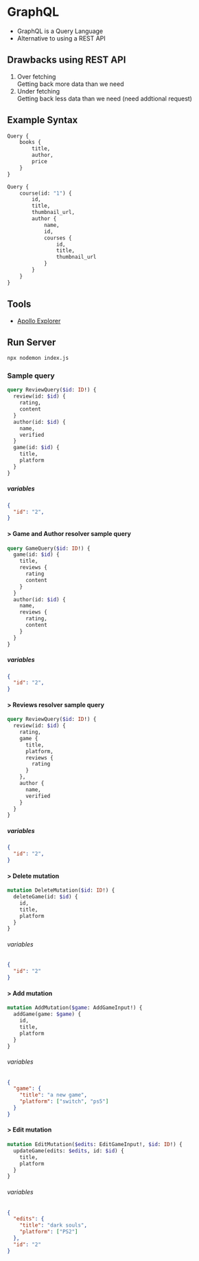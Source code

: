 # GraphQL 

- GraphQL is a Query Language
- Alternative to using a REST API

## Drawbacks using REST API
1. Over fetching  
    Getting back more data than we need
2. Under fetching  
    Getting back less data than we need (need addtional request)

## Example Syntax
```graphql
Query {
    books {
        title,
        author,
        price
    }
}
```


```graphql
Query {
    course(id: "1") {
        id, 
        title, 
        thumbnail_url,
        author {
            name,
            id, 
            courses {
                id,
                title,
                thumbnail_url
            }
        }
    }
}
```

## Tools
- [Apollo Explorer](https://studio.apollographql.com/sandbox/explorer)

## Run Server
```bash
npx nodemon index.js 
```

### Sample query
```graphql
query ReviewQuery($id: ID!) {
  review(id: $id) {
    rating,
    content
  }
  author(id: $id) {
    name,
    verified
  }
  game(id: $id) {
    title,
    platform
  }
}
```
##### variables
```json
{
  "id": "2",
}
```

#### > Game and Author resolver sample query
```graphql
query GameQuery($id: ID!) {
  game(id: $id) {
    title,
    reviews {
      rating
      content
    }
  }
  author(id: $id) {
    name,
    reviews {
      rating,
      content
    }
  }
}
```
##### variables
```json
{
  "id": "2",
}
```

#### > Reviews resolver sample query
```graphql
query ReviewQuery($id: ID!) {
  review(id: $id) {
    rating,
    game {
      title,
      platform,
      reviews {
        rating
      }
    },
    author {
      name,
      verified
    }
  }
}
```
##### variables
```json
{
  "id": "2",
}
```

#### > Delete mutation
```graphql
mutation DeleteMutation($id: ID!) {
  deleteGame(id: $id) {
    id,
    title,
    platform
  }
}
```
###### variables
```json
{
  "id": "2"
}
```

#### > Add mutation
```graphql
mutation AddMutation($game: AddGameInput!) {
  addGame(game: $game) {
    id, 
    title, 
    platform
  }
}
```
###### variables
```json
{
  "game": {
    "title": "a new game",
    "platform": ["switch", "ps5"]
  }
}
```

#### > Edit mutation
```graphql
mutation EditMutation($edits: EditGameInput!, $id: ID!) {
  updateGame(edits: $edits, id: $id) {
    title, 
    platform
  }
}
```
###### variables
```json
{
  "edits": {
    "title": "dark souls",
    "platform": ["PS2"]
  },
  "id": "2"
}
```